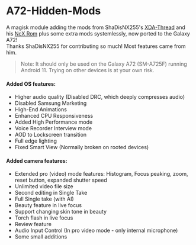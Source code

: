 # A72-Hidden-Mods
A magisk module adding the mods from ShaDisNX255's [XDA-Thread](https://forum.xda-developers.com/t/samsung-galaxy-a71-working-mods.4173295/) and his [NcX Rom](https://forum.xda-developers.com/t/rom-oneui-2-5-twrp-ncx-2-5-for-a71-sm-a715f.4174135/) plus some extra mods systemlessly, now ported to the Galaxy A72!<br/>
Thanks ShaDisNX255 for contributing so much! Most features came from him.

> Note: It should only be used on the Galaxy A72 (SM-A725F) running Android 11. Trying on other devices is at your own risk.

#### Added OS features:
- Higher audio quality (Disabled DRC, which deeply compresses audio)
- Disabled Samsung Marketing
- High-End Animations
- Enhanced CPU Responsiveness
- Added High Performance mode
- Voice Recorder Interview mode
- AOD to Lockscreen transition
- Full edge lighting
- Fixed Smart View (Normally broken on rooted devices)


#### Added camera features:
- Extended pro (video) mode features: Histogram, Focus peaking, zoom, reset button, expanded shutter speed
- Unlimited video file size
- Second editing in Single Take
- Full Single take (with AI)
- Beauty feature in live focus
- Support changing skin tone in beauty
- Torch flash in live focus
- Review feature
- Audio Input Control (In pro video mode - only internal microphone)
- Some small additions
